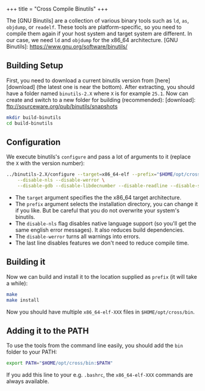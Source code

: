 +++
title = "Cross Compile Binutils"
+++

The [GNU Binutils] are a collection of various binary tools such as `ld`, `as`, `objdump`, or `readelf`. These tools are platform-specific, so you need to compile them again if your host system and target system are different. In our case, we need `ld` and `objdump` for the x86_64 architecture.
[GNU Binutils]: https://www.gnu.org/software/binutils/

## Building Setup
First, you need to download a current binutils version from [here][download] \(the latest one is near the bottom). After extracting, you should have a folder named `binutils-2.X` where `X` is for example `25.1`. Now can create and switch to a new folder for building (recommended):
[download]: ftp://sourceware.org/pub/binutils/snapshots

```bash
mkdir build-binutils
cd build-binutils
```

## Configuration
We execute binutils's `configure` and pass a lot of arguments to it (replace the `X` with the version number):

```bash
../binutils-2.X/configure --target=x86_64-elf --prefix="$HOME/opt/cross" \
    --disable-nls --disable-werror \
    --disable-gdb --disable-libdecnumber --disable-readline --disable-sim
```
- The `target` argument specifies the the x86_64 target architecture.
- The `prefix` argument selects the installation directory, you can change it if you like. But be careful that you do not overwrite your system's binutils.
- The `disable-nls` flag disables native language support (so you'll get the same english error messages). It also reduces build dependencies.
- The `disable-werror` turns all warnings into errors.
- The last line disables features we don't need to reduce compile time.

## Building it
Now we can build and install it to the location supplied as `prefix` (it will take a while):

```bash
make
make install
```
Now you should have multiple `x86_64-elf-XXX` files in `$HOME/opt/cross/bin`.

## Adding it to the PATH
To use the tools from the command line easily, you should add the `bin` folder to your PATH:

```bash
export PATH="$HOME/opt/cross/bin:$PATH"
```
If you add this line to your e.g. `.bashrc`, the `x86_64-elf-XXX` commands are always available.

